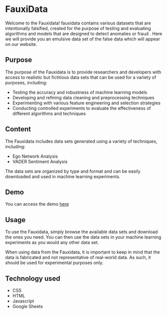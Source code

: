 # FauxiData 

Welcome to the Fauxidata! fauxidata contains various datasets that are intentionally falsified, created for the purpose of testing and evaluating algorithms and models that are designed to detect anomalies or fraud . Here we will provide you an emulsive data set of the false data which will appear on our website.

## Purpose

The purpose of the Fauxidata is to provide researchers and developers with access to realistic but fictitious data sets that can be used for a variety of purposes, including:

- Testing the accuracy and robustness of machine learning models
- Developing and refining data cleaning and preprocessing techniques
- Experimenting with various feature engineering and selection strategies
- Conducting controlled experiments to evaluate the effectiveness of different algorithms and techniques

## Content

The Fauxidata includes data sets generated using a variety of techniques, including:

- Ego Network Analysis
- VADER Sentiment Analysis 

The data sets are organized by type and format and can be easily downloaded and used in machine learning experiments.

## Demo
You can access the demo [here](https://aakankshsingh02.github.io/FauxiData/)

## Usage

To use the Fauxidata, simply browse the available data sets and download the ones you need. You can then use the data sets in your machine learning experiments as you would any other data set.

When using data from the Fauxidata, it is important to keep in mind that the data is fabricated and not representative of real-world data. As such, it should be used for experimental purposes only.

## Technology used
- CSS
- HTML
- Javascript
- Google Sheets
